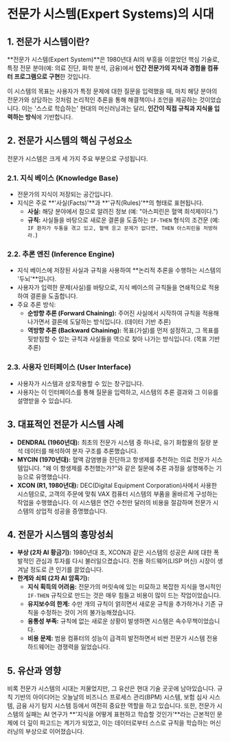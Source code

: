 # 전문가 시스템(Expert Systems)의 시대

## 1. 전문가 시스템이란?
**전문가 시스템(Expert System)**은 1980년대 AI의 부흥을 이끌었던 핵심 기술로, 특정 전문 분야(예: 의료 진단, 화학 분석, 금융)에서 **인간 전문가의 지식과 경험을 컴퓨터 프로그램으로 구현**한 것입니다.

이 시스템의 목표는 사용자가 특정 문제에 대한 질문을 입력했을 때, 마치 해당 분야의 전문가와 상담하는 것처럼 논리적인 추론을 통해 해결책이나 조언을 제공하는 것이었습니다. 이는 '스스로 학습하는' 현대의 머신러닝과는 달리, **인간이 직접 규칙과 지식을 입력하는 방식**에 기반합니다.

## 2. 전문가 시스템의 핵심 구성요소
전문가 시스템은 크게 세 가지 주요 부분으로 구성됩니다.

### 2.1. 지식 베이스 (Knowledge Base)
- 전문가의 지식이 저장되는 공간입니다.
- 지식은 주로 **'사실(Facts)'**과 **'규칙(Rules)'**의 형태로 표현됩니다.
  - **사실:** 해당 분야에서 참으로 알려진 정보 (예: "아스피린은 혈액 희석제이다.")
  - **규칙:** 사실들을 바탕으로 새로운 결론을 도출하는 `IF-THEN` 형식의 조건문 (예: `IF 환자가 두통을 겪고 있고, 혈액 응고 문제가 없다면, THEN 아스피린을 처방하라.`)

### 2.2. 추론 엔진 (Inference Engine)
- 지식 베이스에 저장된 사실과 규칙을 사용하여 **논리적 추론을 수행하는 시스템의 '두뇌'**입니다.
- 사용자가 입력한 문제(사실)를 바탕으로, 지식 베이스의 규칙들을 연쇄적으로 적용하여 결론을 도출합니다.
- 주요 추론 방식:
  - **순방향 추론 (Forward Chaining):** 주어진 사실에서 시작하여 규칙을 적용해 나가면서 결론에 도달하는 방식입니다. (데이터 기반 추론)
  - **역방향 추론 (Backward Chaining):** 목표(가설)를 먼저 설정하고, 그 목표를 뒷받침할 수 있는 규칙과 사실들을 역으로 찾아 나가는 방식입니다. (목표 기반 추론)

### 2.3. 사용자 인터페이스 (User Interface)
- 사용자가 시스템과 상호작용할 수 있는 창구입니다.
- 사용자는 이 인터페이스를 통해 질문을 입력하고, 시스템의 추론 결과와 그 이유를 설명받을 수 있습니다.

## 3. 대표적인 전문가 시스템 사례
- **DENDRAL (1960년대):** 최초의 전문가 시스템 중 하나로, 유기 화합물의 질량 분석 데이터를 해석하여 분자 구조를 추론했습니다.
- **MYCIN (1970년대):** 혈액 감염병을 진단하고 항생제를 추천하는 의료 전문가 시스템입니다. "왜 이 항생제를 추천했는가?"와 같은 질문에 추론 과정을 설명해주는 기능으로 유명했습니다.
- **XCON (R1, 1980년대):** DEC(Digital Equipment Corporation)사에서 사용한 시스템으로, 고객의 주문에 맞춰 VAX 컴퓨터 시스템의 부품을 올바르게 구성하는 작업을 수행했습니다. 이 시스템은 연간 수천만 달러의 비용을 절감하며 전문가 시스템의 상업적 성공을 증명했습니다.

## 4. 전문가 시스템의 흥망성쇠
- **부상 (2차 AI 황금기):** 1980년대 초, XCON과 같은 시스템의 성공은 AI에 대한 폭발적인 관심과 투자를 다시 불러일으켰습니다. 전용 하드웨어(LISP 머신) 시장이 생겨날 정도로 큰 인기를 끌었습니다.
- **한계와 쇠퇴 (2차 AI 암흑기):**
  - **지식 획득의 어려움:** 전문가의 머릿속에 있는 미묘하고 복잡한 지식을 명시적인 `IF-THEN` 규칙으로 만드는 것은 매우 힘들고 비용이 많이 드는 작업이었습니다.
  - **유지보수의 한계:** 수만 개의 규칙이 얽히면서 새로운 규칙을 추가하거나 기존 규칙을 수정하는 것이 거의 불가능해졌습니다.
  - **융통성 부족:** 규칙에 없는 새로운 상황이 발생하면 시스템은 속수무책이었습니다.
  - **비용 문제:** 범용 컴퓨터의 성능이 급격히 발전하면서 비싼 전문가 시스템 전용 하드웨어는 경쟁력을 잃었습니다.

## 5. 유산과 영향
비록 전문가 시스템의 시대는 저물었지만, 그 유산은 현대 기술 곳곳에 남아있습니다. 규칙 기반의 아이디어는 오늘날의 비즈니스 프로세스 관리(BPM) 시스템, 보험 심사 시스템, 금융 사기 탐지 시스템 등에서 여전히 중요한 역할을 하고 있습니다. 또한, 전문가 시스템의 실패는 AI 연구가 **'지식을 어떻게 표현하고 학습할 것인가'**라는 근본적인 문제에 더 깊이 파고드는 계기가 되었고, 이는 데이터로부터 스스로 규칙을 학습하는 머신러닝의 부상으로 이어졌습니다.
